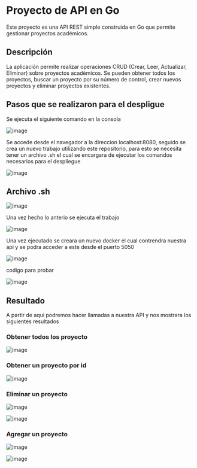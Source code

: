 # Proyecto de API en Go
Este proyecto es una API REST simple construida en Go que permite gestionar proyectos académicos.

## Descripción
La aplicación permite realizar operaciones CRUD (Crear, Leer, Actualizar, Eliminar) sobre proyectos académicos. Se pueden obtener todos los proyectos, buscar un proyecto por su número de control, crear nuevos proyectos y eliminar proyectos existentes.

## Pasos que se realizaron para el despligue
Se ejecuta el siguiente comando en la consola

![image](https://github.com/user-attachments/assets/7c66eefb-67dd-46a1-87b3-7cea557e146e)

Se accede desde el navegador a la direccion localhost:8080, seguido se crea un nuevo trabajo utilizando este repositorio, para esto se necesita tener un archivo .sh el cual se encargara de ejecutar los comandos necesarios para el despliegue

![image](https://github.com/user-attachments/assets/0cbcb98d-192c-4977-aafe-0ad929f9fc14)

## Archivo .sh

![image](https://github.com/user-attachments/assets/f9ac8a98-caa5-4523-bebc-6c48ffaebe89)

Una vez hecho lo anterio se ejecuta el trabajo

![image](https://github.com/user-attachments/assets/f8e4d841-d972-4c50-9735-50425dab6601)

Una vez ejecutado se creara un nuevo docker el cual contrendra nuestra api y se podra acceder a este desde el puerto 5050

![image](https://github.com/user-attachments/assets/5f9a3fe1-5b0e-4e71-aa20-c93e1e272637)

codigo para probar

![image](https://github.com/user-attachments/assets/5f6da1a7-90bf-4000-95de-5a2e394a5880)

## Resultado
A partir de aqui podremos hacer llamadas a nuestra API y nos mostrara los siguientes resultados

### Obtener todos los proyecto

![image](https://github.com/user-attachments/assets/f4f154c8-c5a3-473b-b4b3-f80ddb1c5fd4)

### Obtener un proyecto por id

![image](https://github.com/user-attachments/assets/948a175e-41ab-4b91-b97d-dbc5b686d74b)

### Eliminar un proyecto

![image](https://github.com/user-attachments/assets/7ed601dd-6360-4935-8859-03f6e25403bd)

![image](https://github.com/user-attachments/assets/87e83f94-b36d-4b76-8c4c-71652f0cf4d1)

### Agregar un proyecto

![image](https://github.com/user-attachments/assets/884bf94f-5a88-4065-b1d7-351b65a07675)

![image](https://github.com/user-attachments/assets/cef2a47e-2dfd-44e2-925d-76f481266ce0)








